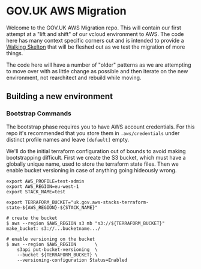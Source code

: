 # GOV.UK AWS Migration

Welcome to the GOV.UK AWS Migration repo. This will contain our first attempt at a "lift and shift"
of our vcloud environment to AWS. The code here has many context specific corners cut
and is intended to provide a [Walking Skelton](http://alistair.cockburn.us/Walking+skeleton)
that will be fleshed out as we test the migration of more things.

The code here will have a number of "older" patterns as we are attempting to move over
with as little change as possible and then iterate on the new environment, not
rearchitect and rebuild while moving.

## Building a new environment

### Bootstrap Commands

The bootstrap phase requires you to have AWS account credentials. For
this repo it's recommended that you store them in `.aws/credentials`
under distinct profile names and leave `[default]` empty.

We'll do the initial terraform configuration out of bounds to avoid
making bootstrapping difficult. First we create the S3 bucket, which
must have a globally unique name, used to store the terraform state
files. Then we enable bucket versioning in case of anything going
hideously wrong.

    export AWS_PROFILE=test-admin
    export AWS_REGION=eu-west-1
    export STACK_NAME=test

    export TERRAFORM_BUCKET="uk.gov.aws-stacks-terraform-state-${AWS_REGION}-${STACK_NAME}"

    # create the bucket
    $ aws --region $AWS_REGION s3 mb "s3://${TERRAFORM_BUCKET}"
    make_bucket: s3://...bucketname.../

    # enable versioning on the bucket
    $ aws --region $AWS_REGION       \
        s3api put-bucket-versioning  \
        --bucket ${TERRAFORM_BUCKET} \
        --versioning-configuration Status=Enabled
